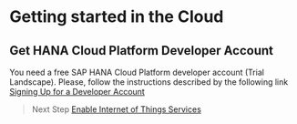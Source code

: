 # Getting started in the Cloud

## Get HANA Cloud Platform Developer Account

You need a free SAP HANA Cloud Platform developer account (Trial Landscape). Please, follow the instructions described by the following link [Signing Up for a Developer Account](https://help.hana.ondemand.com/help/frameset.htm?65d74d39cb3a4bf8910cd36ec54d2b99.html)

>Next Step [Enable Internet of Things Services](../service)